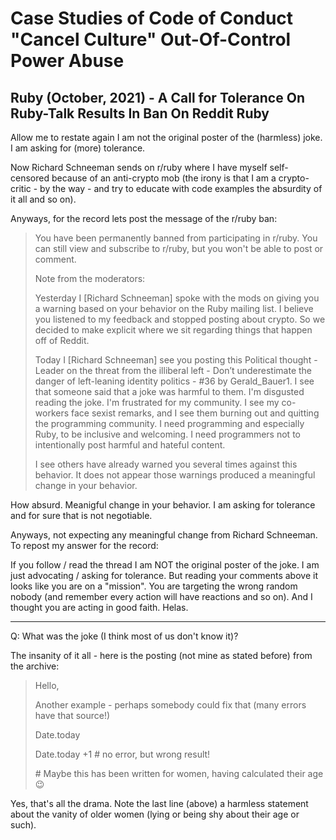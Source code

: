 # Case Studies of Code of Conduct "Cancel Culture" Out-Of-Control Power Abuse


## Ruby (October, 2021) - A Call for Tolerance On Ruby-Talk Results In Ban On Reddit Ruby


Allow me to restate again I am not the original poster of the
(harmless) joke. I am asking for (more) tolerance.

Now Richard Schneeman sends on r/ruby where I have myself
self-censored because of an anti-crypto mob (the irony is that I am a
crypto-critic - by the way - and try to educate with code examples the
absurdity of it all and so on).

Anyways, for the record lets post the message of the r/ruby ban:

> You have been permanently banned from participating in r/ruby.
> You can still view and subscribe to r/ruby, but you won't be able
>  to post or comment.
>
> Note from the moderators:
>
> Yesterday I [Richard Schneeman] spoke with the mods on giving you a warning based on your
> behavior on the Ruby mailing list. I believe you listened to my feedback and
> stopped posting about crypto. So we decided to make explicit where we sit
>  regarding things that happen off of Reddit.
>
> Today I [Richard Schneeman] see you posting this Political thought - Leader on the threat from the illiberal left - Don’t underestimate the danger of left-leaning identity politics - #36 by Gerald_Bauer1. I see that someone said that a joke was harmful to them. I'm disgusted reading the joke. I'm frustrated for my community. I see my co-workers face sexist remarks, and I see them burning out and quitting the programming community. I need programming and especially Ruby, to be inclusive and welcoming. I need programmers not to intentionally post harmful and hateful content.
>
> I see others have already warned you several times against this behavior.
> It does not appear those warnings produced a meaningful
>  change in your behavior.
>

How absurd. Meanigful change in your behavior. I am asking for
tolerance and for sure that is not negotiable.

Anyways, not expecting any meaningful change from Richard
Schneeman. To repost my answer for the record:

If you follow / read the thread I am NOT the original poster of the
joke. I am just advocating / asking for tolerance. But reading your
comments above it looks like you are on a "mission". You are targeting
the wrong random nobody (and remember every action will have reactions
and so on). And I thought you are acting in good faith. Helas.

----

Q: What was the joke (I think most of us don't know it)?

The insanity of it all - here is the posting (not mine as stated before) from the archive:

> Hello,
>
> Another example - perhaps somebody could fix that
> (many errors have that source!)
>
> Date.today
>
> Date.today +1 # no error, but wrong result!
>
> \# Maybe this has been written for women, having calculated their age :wink:


Yes, that's all the drama.
Note the last line (above) a harmless statement about the vanity of older women (lying or being shy about their age or such).  


